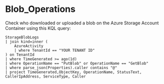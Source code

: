 # Blob_Operations

Check who downloaded or uploaded a blob on the Azure Storage Account Container using this KQL query:

```
StorageBlobLogs
| join kind=inner (
    AzureActivity
    | where TenantId == "YOUR TENANT ID"
) on TenantId
| where TimeGenerated >= ago(1d)
| where OperationName == "PutBlob" or OperationName == "GetBlob"
| where parse_json(Properties).caller contains "@"
| project TimeGenerated,ObjectKey, OperationName, StatusText, CallerIpAddress, ServiceType, Caller

```
